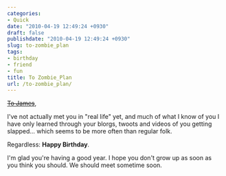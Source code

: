 ```yaml
---
categories:
- Quick
date: "2010-04-19 12:49:24 +0930"
draft: false
publishdate: "2010-04-19 12:49:24 +0930"
slug: to-zombie_plan
tags:
- birthday
- friend
- fun
title: To Zombie_Plan
url: /to-zombie_plan/
---
```

[~~To James~~](http://zombieskittles.com/obligatory-birfdai-post),

I've not actually met you in "real life" yet, and much of what I know of
you I have only learned through your blorgs, twoots and videos of you
getting slapped... which seems to be more often than regular folk.

Regardless: **Happy Birthday**.

I'm glad you're having a good year. I hope you don't grow up as soon as
you think you should. We should meet sometime soon.